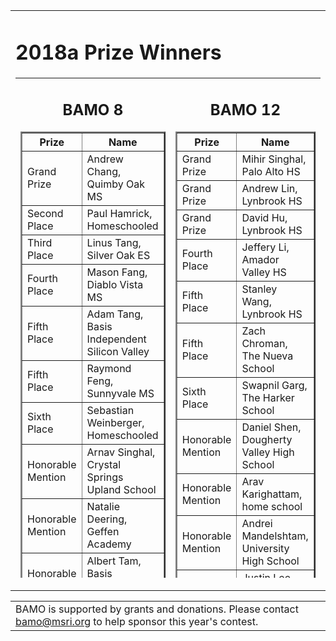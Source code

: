 
<center>

<tr valign="top"><td align="center">
<table border="0" width="400"><tr valign="top"><td><div class="textbox">

<h1>2018a Prize Winners</h1>
<table height="800" border="0" cellpadding="10">
<tr valign="top">
<td>
<div align="center">
<h2>BAMO 8</h2>
<table cellpadding="10" border="2">
<tr><th>Prize</th><th>Name</th></tr>
<tr><td>Grand Prize</td><td>Andrew Chang, Quimby Oak MS</td></tr>
<tr><td>Second Place</td><td>Paul Hamrick, Homeschooled</td></tr>
<tr><td>Third Place</td><td>Linus Tang, Silver Oak ES</td></tr>
<tr><td>Fourth Place</td><td>Mason Fang, Diablo Vista MS</td></tr>
<tr><td>Fifth Place</td><td>Adam Tang, Basis Independent Silicon Valley</td></tr>
<tr><td>Fifth Place</td><td>Raymond Feng, Sunnyvale MS</td></tr>
<tr><td>Sixth Place</td><td>Sebastian Weinberger, Homeschooled</td></tr>
<tr><td>Honorable Mention</td><td>Arnav Singhal, Crystal Springs Upland School</td></tr>
<tr><td>Honorable Mention</td><td>	Natalie	Deering,	Geffen Academy	</td></tr>
<tr><td>Honorable Mention</td><td>	Albert	Tam,	Basis Independent Silicon Valley	</td></tr>
<tr><td>Honorable Mention</td><td>	Timothy	Zhu,	The Nueva School	</td></tr>
<tr><td>Honorable Mention</td><td>	Ella	Gal-on,	Helios School	</td></tr>
<tr><td>Honorable Mention</td><td>	Ria	Pimplapure,	Cupertino Middle School	</td></tr>
<tr><td>Honorable Mention</td><td>	Alan	Lee,	Terman Middle School	</td></tr>
<tr><td>Honorable Mention</td><td>	Rohan	Thakur,	The Harker School	</td></tr>
<tr><td>Honorable Mention</td><td>	Oliver	Ni,	Home schooled	</td></tr>
<tr><td>Honorable Mention</td><td>	Sam	Packman,	Willard Middle School	</td></tr>
<tr><td>Honorable Mention</td><td>	Alex	Zitzewitz,	Proof School	</td></tr>
<tr><td>Honorable Mention</td><td>	Sushanth	Sathish Kumar,	Jeffrey Trail Middle School	</td></tr>
<tr><td>Honorable Mention</td><td>	Griffin	Teller,	Terman Middle School	</td></tr>
</table>
<br><br>
<table cellpadding="10" border="2">
<tr><th>Team Prize</th><th>Team Name</th></tr>
<tr><td>First Place Team Score</td><td>Basis Independent Silicon Valley</td></tr>
<tr><td>Second Place Team Score</td><td>Proof School</td></tr>
<tr><td>Second Place Team Score</td><td>Terman MS</td></tr>
<tr><td>First Place Team Participation</td><td>Terman Middle School</td></tr>
<tr><td>Second Place Team Participation</td><td>Proof School</td></tr>
<tr><td>Third Place Team Participation</td><td>The Nueva School</td></tr>
</table>
<br>
<br>
</td>
<td>
<div align="center">
<h2>BAMO 12</h2>
<table cellpadding="10" border="2">
<tr><th>Prize</th><th>Name</th></tr>
<tr><td>Grand Prize</td><td>Mihir Singhal, Palo Alto HS</td></tr>
<tr><td>Grand Prize</td><td>Andrew Lin,	Lynbrook HS</td></tr>
<tr><td>Grand Prize</td><td>David Hu,	Lynbrook HS</td></tr>
<tr><td>Fourth Place</td><td>Jeffery Li, Amador Valley HS</td></tr>
<tr><td>Fifth Place</td><td>Stanley Wang, Lynbrook HS</td></tr>
<tr><td>Fifth Place</td><td>Zach Chroman, The Nueva School</td></tr>
<tr><td>Sixth Place</td><td>Swapnil	Garg, The Harker School</td></tr>
<tr><td>Honorable Mention</td><td>	Daniel	Shen,	Dougherty Valley High School	</td></tr>
<tr><td>Honorable Mention</td><td>	Arav	Karighattam,	home school	</td></tr>
<tr><td>Honorable Mention</td><td>	Andrei	Mandelshtam,	University High School	</td></tr>
<tr><td>Honorable Mention</td><td>	Justin 	Lee,	Connections Academy	</td></tr>
<tr><td>Honorable Mention</td><td>	Matthew	Ho,	Palo Alto High School	</td></tr>
<tr><td>Honorable Mention</td><td>	Jonathan	Huang,	Lynbrook High School	</td></tr>
<tr><td>Honorable Mention</td><td>	Vittal	Thirumalai,	Valley Christian High School	</td></tr>
<tr><td>Honorable Mention</td><td>	Shaunak	Bhandarkar,	Homestead HS	</td></tr>
<tr><td>Honorable Mention</td><td>	Arjun	Venkatraman,	Palo Alto High School	</td></tr>
<tr><td>Honorable Mention</td><td>	Nitin	Kumar,	Mountain View	</td></tr>
<tr><td>Honorable Mention</td><td>	Andrew	Zhao,	Henry M. Gunn High School	</td></tr>
<tr><td>Honorable Mention</td><td>	Richard	Wu,	Amador Valley High School	</td></tr>
</table>
<br><br>
<table cellpadding="10" border="2">
<tr><th>Team Prize</th><th>Team Name</th></tr>
<tr><td>First Place Team Score</td><td>Lynbrook HS</td></tr>
<tr><td>Second Place Team Score</td><td>Palo Alto HS</td></tr>
<tr><td>Third Place Team Score</td><td>Amador Valley HS</td></tr>
<tr><td>First Place Team Participation</td><td>Henry M. Gunn HS</td></tr>
<tr><td>Second Place Team Participation</td><td>Proof School</td></tr>
<tr><td>Third Place Team Participation</td><td>Lynbrook HS</td></tr>
</table>
</td></tr>
</table>
</div>
</div></td></tr></table>
<table cellpadding="50"><tr><td>
BAMO is supported by grants and donations.  Please contact <a href="mailto:bamo@msri.org">bamo@msri.org</a> to help sponsor this year's contest.
</td></tr></table>
</td></tr>
</table>
</td>
<td class="sidebar2">&nbsp;</td>
</tr>
</table>
